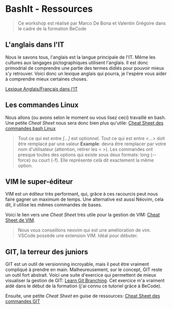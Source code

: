 # BashIt - Ressources

> Ce workshop est réalisé par Marco De Bona et Valentin Grégoire dans le cadre de la formation BeCode

## L'anglais dans l'IT

Nous le savons tous, l'anglais est la langue principale de l'IT.
Même les cultures aux langages pictographiques utilisent l'anglais.
Il est donc primodrial de comprendre une partie des termes didiés pour pouvoir mieux s'y retrouver. Voici donc un lexique anglais qui pourra, je l'espère vous aider à comprendre mieux certaines choses.

[Lexique Anglais/Français dans l'IT](https://www.gregoirenoyelle.com/wp-content/uploads/2010/03/Aide_memoire_informatique-Eng_fr.pdf)

## Les commandes Linux

Nous allons (ou avons selon le moment ou vous lisez ceci) travaillé en bash. Une petite _Cheat Sheet_ nous sera donc bien plus qu'utile:
[Cheat Sheet des commandes bash Linux](https://learncodethehardway.org/unix/bash_cheat_sheet.pdf)

> Tout ce qui est entre _[...]_ est optionnel.
> Tout ce qui est entre _<...>_ doit être remplacé par une valeur **Example**: <username> devra être remplacer par votre nom d'utilisateur (attention, retirer les < >).
> Les commandes ont presque toutes des options qui existe sous deux formats: long (--force) ou court (-f). Elle représente celà dit exactement la même option.

## VIM le super-éditeur

VIM est un éditeur très performant, qui, grâce à ces racourcis peut nous faire gagner un maximum de temps.
Une alternative est aussi Néovim, cela dit, il utilise les mêmes commandes de bases.

Voici le lien vers une _Cheat Sheet_ très utile pour la gestion de VIM:
[Cheat Sheet de VIM](https://www.cs.cmu.edu/~15131/f17/topics/vim/vim-cheatsheet.pdf).

> Nous vous conseillons neovim qui est une amélioration de vim.
> VSCode possède une extension VIM. Idéal pour débuter.

## GIT, la terreur des juniors

GIT est un outil de versionning incroyable, mais il peut être vraiment compliqué à prendre en main. Malheureusement, sur le concept, GIT reste un outil fort abstrait. Voici une suite d'exercice qui permettent de mieux visualiser la gestion de GIT:
[Learn Git Branching](https://learngitbranching.js.org/). Cet exercice m'a vraiment aidé dans le début de la formation (j'ai connu ce tutoriel grâce à BeCode).

Ensuite, une petite _Cheat Sheet_ en guise de ressources:
[Cheat Sheet des commandes GIT](https://services.github.com/on-demand/downloads/github-git-cheat-sheet.pdf)
